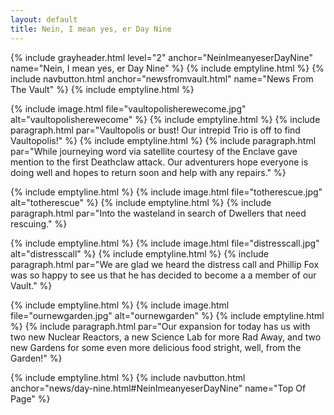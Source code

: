 ```yaml
---
layout: default
title: Nein, I mean yes, er Day Nine
---
```

{% include grayheader.html level="2" anchor="NeinImeanyeserDayNine" name="Nein, I mean yes, er Day Nine" %}
{% include emptyline.html %}
{% include navbutton.html anchor="newsfromvault.html" name="News From The Vault" %}
{% include emptyline.html %}

{% include image.html file="vaultopolisherewecome.jpg" alt="vaultopolisherewecome" %}
{% include emptyline.html %}
{% include paragraph.html par="Vaultopolis or bust! Our intrepid Trio is off to find Vaultopolis!" %}
{% include emptyline.html %}
{% include paragraph.html par="While journeying word via satellite courtesy of the Enclave gave mention to the first Deathclaw attack. Our adventurers hope everyone is doing well and hopes to return soon and help with any repairs." %}

{% include emptyline.html %}
{% include image.html file="totherescue.jpg" alt="totherescue" %}
{% include emptyline.html %}
{% include paragraph.html par="Into the wasteland in search of Dwellers that need rescuing." %}

{% include emptyline.html %}
{% include image.html file="distresscall.jpg" alt="distresscall" %}
{% include emptyline.html %}
{% include paragraph.html par="We are glad we heard the distress call and Phillip Fox was so happy to see us that he has decided to become a a member of our Vault." %}

{% include emptyline.html %}
{% include image.html file="ournewgarden.jpg" alt="ournewgarden" %}
{% include emptyline.html %}
{% include paragraph.html par="Our expansion for today has us with two new Nuclear Reactors, a new Science Lab for more Rad Away, and two new Gardens for some even more delicious food stright, well, from the Garden!" %}

{% include emptyline.html %}
{% include navbutton.html anchor="news/day-nine.html#NeinImeanyeserDayNine" name="Top Of Page" %}
